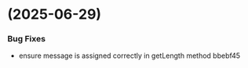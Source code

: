 #  (2025-06-29)


### Bug Fixes

* ensure message is assigned correctly in getLength method bbebf45



